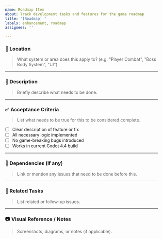 ```yaml
---
name: Roadmap Item
about: Track development tasks and features for the game roadmap
title: "[Roadmap] "
labels: enhancement, roadmap
assignees: ''

---
```


### 📁 Location
> What system or area does this apply to? (e.g. "Player Combat", "Boss Body System", "UI")

---

### 🧠 Description  
> Briefly describe what needs to be done.

---

### ✅ Acceptance Criteria  
> List what needs to be true for this to be considered complete.

- [ ] Clear description of feature or fix  
- [ ] All necessary logic implemented  
- [ ] No game-breaking bugs introduced  
- [ ] Works in current Godot 4.4 build   

---

### 🧩 Dependencies (if any)  
> Link or mention any issues that need to be done before this.

---

### 🔄 Related Tasks  
> List related or follow-up issues.

---

### 📷 Visual Reference / Notes  
> Screenshots, diagrams, or notes (if applicable).
